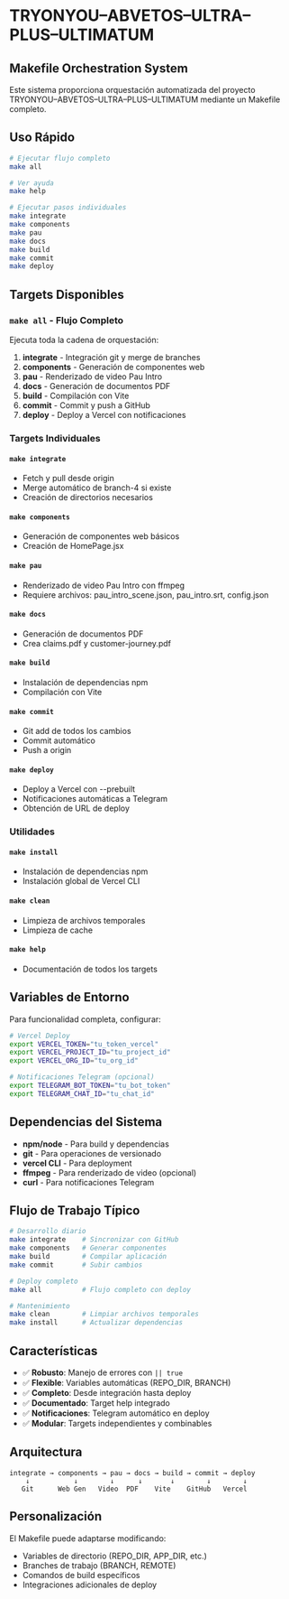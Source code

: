 # TRYONYOU–ABVETOS–ULTRA–PLUS–ULTIMATUM
## Makefile Orchestration System

Este sistema proporciona orquestación automatizada del proyecto TRYONYOU–ABVETOS–ULTRA–PLUS–ULTIMATUM mediante un Makefile completo.

## Uso Rápido

```bash
# Ejecutar flujo completo
make all

# Ver ayuda
make help

# Ejecutar pasos individuales
make integrate
make components  
make pau
make docs
make build
make commit
make deploy
```

## Targets Disponibles

### `make all` - Flujo Completo
Ejecuta toda la cadena de orquestación:
1. **integrate** - Integración git y merge de branches
2. **components** - Generación de componentes web
3. **pau** - Renderizado de video Pau Intro
4. **docs** - Generación de documentos PDF
5. **build** - Compilación con Vite
6. **commit** - Commit y push a GitHub
7. **deploy** - Deploy a Vercel con notificaciones

### Targets Individuales

#### `make integrate`
- Fetch y pull desde origin
- Merge automático de branch-4 si existe
- Creación de directorios necesarios

#### `make components`
- Generación de componentes web básicos
- Creación de HomePage.jsx

#### `make pau`
- Renderizado de video Pau Intro con ffmpeg
- Requiere archivos: pau_intro_scene.json, pau_intro.srt, config.json

#### `make docs`
- Generación de documentos PDF
- Crea claims.pdf y customer-journey.pdf

#### `make build`
- Instalación de dependencias npm
- Compilación con Vite

#### `make commit`
- Git add de todos los cambios
- Commit automático
- Push a origin

#### `make deploy`
- Deploy a Vercel con --prebuilt
- Notificaciones automáticas a Telegram
- Obtención de URL de deploy

### Utilidades

#### `make install`
- Instalación de dependencias npm
- Instalación global de Vercel CLI

#### `make clean`
- Limpieza de archivos temporales
- Limpieza de cache

#### `make help`
- Documentación de todos los targets

## Variables de Entorno

Para funcionalidad completa, configurar:

```bash
# Vercel Deploy
export VERCEL_TOKEN="tu_token_vercel"
export VERCEL_PROJECT_ID="tu_project_id"
export VERCEL_ORG_ID="tu_org_id"

# Notificaciones Telegram (opcional)
export TELEGRAM_BOT_TOKEN="tu_bot_token"
export TELEGRAM_CHAT_ID="tu_chat_id"
```

## Dependencias del Sistema

- **npm/node** - Para build y dependencias
- **git** - Para operaciones de versionado
- **vercel CLI** - Para deployment
- **ffmpeg** - Para renderizado de video (opcional)
- **curl** - Para notificaciones Telegram

## Flujo de Trabajo Típico

```bash
# Desarrollo diario
make integrate    # Sincronizar con GitHub
make components   # Generar componentes
make build        # Compilar aplicación
make commit       # Subir cambios

# Deploy completo
make all          # Flujo completo con deploy

# Mantenimiento
make clean        # Limpiar archivos temporales
make install      # Actualizar dependencias
```

## Características

- ✅ **Robusto**: Manejo de errores con `|| true`
- ✅ **Flexible**: Variables automáticas (REPO_DIR, BRANCH)
- ✅ **Completo**: Desde integración hasta deploy
- ✅ **Documentado**: Target help integrado
- ✅ **Notificaciones**: Telegram automático en deploy
- ✅ **Modular**: Targets independientes y combinables

## Arquitectura

```
integrate → components → pau → docs → build → commit → deploy
    ↓           ↓        ↓      ↓       ↓        ↓        ↓
   Git      Web Gen   Video  PDF    Vite    GitHub   Vercel
```

## Personalización

El Makefile puede adaptarse modificando:
- Variables de directorio (REPO_DIR, APP_DIR, etc.)
- Branches de trabajo (BRANCH, REMOTE)
- Comandos de build específicos
- Integraciones adicionales de deploy
